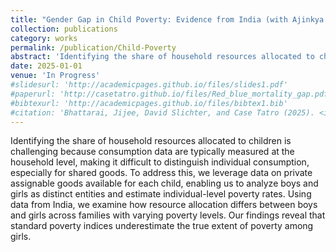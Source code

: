 ```yaml
---
title: "Gender Gap in Child Poverty: Evidence from India (with Ajinkya Keskar)"
collection: publications
category: works
permalink: /publication/Child-Poverty
abstract: 'Identifying the share of household resources allocated to children is challenging because consumption data are typically measured at the household level, making it difficult to distinguish individual consumption, especially for shared goods. To address this, we leverage data on private assignable goods available for each child, enabling us to analyze boys and girls as distinct entities and estimate individual-level poverty rates. Using data from India, we examine how resource allocation differs between boys and girls across families with varying poverty levels. Our findings reveal that standard poverty indices underestimate the true extent of poverty among girls.'
date: 2025-01-01
venue: 'In Progress'
#slidesurl: 'http://academicpages.github.io/files/slides1.pdf'
#paperurl: 'http://casetatro.github.io/files/Red_blue_mortality_gap.pdf'
#bibtexurl: 'http://academicpages.github.io/files/bibtex1.bib'
#citation: 'Bhattarai, Jijee, David Slichter, and Case Tatro (2025). <i>Is the mortality gap between red and blue states caused by policy?</i> Working Paper'
---
```


Identifying the share of household resources allocated to children is challenging because consumption data are typically measured at the household level, making it difficult to distinguish individual consumption, especially for shared goods. To address this, we leverage data on private assignable goods available for each child, enabling us to analyze boys and girls as distinct entities and estimate individual-level poverty rates. Using data from India, we examine how resource allocation differs between boys and girls across families with varying poverty levels. Our findings reveal that standard poverty indices underestimate the true extent of poverty among girls.
